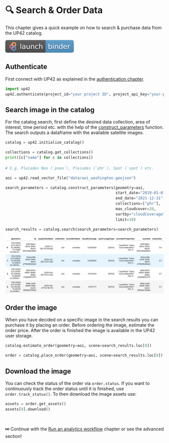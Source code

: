 # 🔍 Search & Order Data

This chapter gives a quick example on how to search & purchase data from the UP42 catalog.

[![Binder](assets/badge_logo.svg)](https://mybinder.org/v2/gh/up42/up42-py/master?filepath=examples%2Fguides%2Fcatalog.ipynb)

## **Authenticate**

First connect with UP42 as explained in the [authentication chapter](authentication.md).

```python
import up42
up42.authenticate(project_id="your project ID", project_api_key="your-project-API-key")
```

## **Search image in the catalog**

For the catalog search, first define the desired data collection, area of interest, time period etc. 
with the help of the [construct_parameters](catalog-reference.md#up42.catalog.Catalog.construct_parameters) function. 
The search outputs a dataframe with the available satellite images.

```python
catalog = up42.initialize_catalog()
```

```python
collections = catalog.get_collections()
print([c["name"] for c in collections])

# E.g. Pleiades Neo (`pneo`), Pleiades (`phr`), Spot (`spot`) etc.
```

```python
aoi = up42.read_vector_file("data/aoi_washington.geojson")
```

```python
search_parameters = catalog.construct_parameters(geometry=aoi, 
                                                 start_date="2019-01-01",
                                                 end_date="2021-12-31",
                                                 collections=["phr"],
                                                 max_cloudcover=20,
                                                 sortby="cloudCoverage", 
                                                 limit=10)
```
```python
search_results = catalog.search(search_parameters=search_parameters)
```

![Search results](assets/search_results.png)


## **Order the image**

When you have decided on a specific image in the search results you can purchase it by placing an order. 
Before ordering the image, estimate the order price. After the order is finished the image is 
available in the UP42 user storage.

```python
catalog.estimate_order(geometry=aoi, scene=search_results.loc[0])
```

```python
order = catalog.place_order(geometry=aoi, scene=search_results.loc[0])
```

## **Download the image**

You can check the status of the order via `order.status`. If you want to continuously track the
order status until it is finished, use `order.track_status()`. To then download the image assets use:

```python
assets = order.get_assets()
assets[0].download()
```

<br>

⏭️ Continue with the [Run an analytics workflow](30-second-example.md) chapter or see the advanced section!
